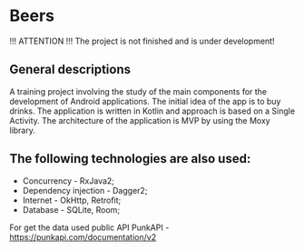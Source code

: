 # Beers

!!! ATTENTION !!! The project is not finished and is under development!

## General descriptions

A training project involving the study of the main components for the development of Android applications. The initial idea of the app is to buy drinks. The application is written in Kotlin and approach is based on a Single Activity. The architecture of the application is MVP by using the Moxy library.

## The following technologies are also used: 
* Concurrency - RxJava2;
* Dependency injection - Dagger2; 
* Internet - OkHttp, Retrofit; 
* Database - SQLite, Room;

For get the data used public API PunkAPI - https://punkapi.com/documentation/v2
